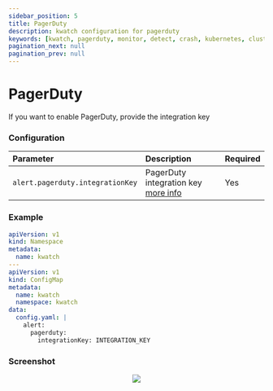 ```yaml
---
sidebar_position: 5
title: PagerDuty
description: kwatch configuration for pagerduty
keywords: [kwatch, pagerduty, monitor, detect, crash, kubernetes, cluster]
pagination_next: null
pagination_prev: null
---
```


# PagerDuty

If you want to enable PagerDuty, provide the integration key

### Configuration

| Parameter                        |  Description                              | Required       |
|:---------------------------------|:----------------------------------------- |:-------------- |
| `alert.pagerduty.integrationKey` |  PagerDuty integration key [more info](https://support.pagerduty.com/docs/services-and-integrations)                        | Yes            |

### Example


```yaml
apiVersion: v1
kind: Namespace
metadata:
  name: kwatch
---
apiVersion: v1
kind: ConfigMap
metadata:
  name: kwatch
  namespace: kwatch
data:
  config.yaml: |
    alert:
      pagerduty:
        integrationKey: INTEGRATION_KEY
```

### Screenshot

<p align="center">
    <img src="./../../img/pagerduty.png" max-height="700px" />
</p>